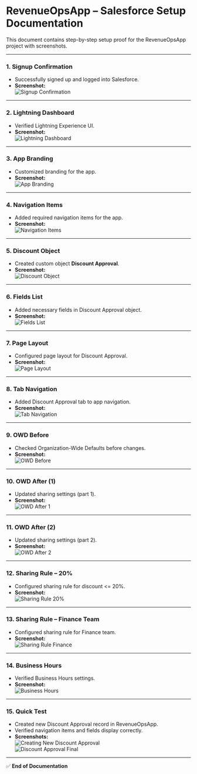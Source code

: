 # RevenueOpsApp – Salesforce Setup Documentation  

This document contains step-by-step setup proof for the RevenueOpsApp project with screenshots.  

---

### 1. Signup Confirmation  
- Successfully signed up and logged into Salesforce.  
- **Screenshot:**  
  ![Signup Confirmation](./screenshots2/01_signup_confirmation.JPG)

---

### 2. Lightning Dashboard  
- Verified Lightning Experience UI.  
- **Screenshot:**  
  ![Lightning Dashboard](./screenshots2/02_lightning_dashboard.JPG)

---

### 3. App Branding  
- Customized branding for the app.  
- **Screenshot:**  
  ![App Branding](./screenshots2/03_app_branding.JPG)

---

### 4. Navigation Items  
- Added required navigation items for the app.  
- **Screenshot:**  
  ![Navigation Items](./screenshots2/04_navigation_items.JPG)

---

### 5. Discount Object  
- Created custom object **Discount Approval**.  
- **Screenshot:**  
  ![Discount Object](./screenshots2/05_discount_object.JPG)

---

### 6. Fields List  
- Added necessary fields in Discount Approval object.  
- **Screenshot:**  
  ![Fields List](./screenshots2/06_fields_list.JPG)

---

### 7. Page Layout  
- Configured page layout for Discount Approval.  
- **Screenshot:**  
  ![Page Layout](./screenshots2/07_page_layout.JPG)

---

### 8. Tab Navigation  
- Added Discount Approval tab to app navigation.  
- **Screenshot:**  
  ![Tab Navigation](./screenshots2/08_tab_nav.JPG)

---

### 9. OWD Before  
- Checked Organization-Wide Defaults before changes.  
- **Screenshot:**  
  ![OWD Before](./screenshots2/09_owd_before.JPG)

---

### 10. OWD After (1)  
- Updated sharing settings (part 1).  
- **Screenshot:**  
  ![OWD After 1](./screenshots2/10_owd_after_1.JPG)

---

### 11. OWD After (2)  
- Updated sharing settings (part 2).  
- **Screenshot:**  
  ![OWD After 2](./screenshots2/11_owd_after_2.JPG)

---

### 12. Sharing Rule – 20%  
- Configured sharing rule for discount <= 20%.  
- **Screenshot:**  
  ![Sharing Rule 20%](./screenshots2/12_sharingrule_20percent.JPG)

---

### 13. Sharing Rule – Finance Team  
- Configured sharing rule for Finance team.  
- **Screenshot:**  
  ![Sharing Rule Finance](./screenshots/13_sharingrule_finance.JPG)

---

### 14. Business Hours  
- Verified Business Hours settings.  
- **Screenshot:**  
  ![Business Hours](./screenshots/businesshours.JPG)

---

### 15. Quick Test  
- Created new Discount Approval record in RevenueOpsApp.  
- Verified navigation items and fields display correctly.  
- **Screenshots:**  
  ![Creating New Discount Approval](./screenshots/14_creating_newdiscountapproval.JPG)  
  ![Discount Approval Final](./screenshots/15_DiscountApprovaltab_final.JPG)

---

✅ **End of Documentation**
